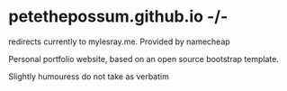 # petethepossum.github.io -/- 
redirects currently to mylesray.me. Provided by namecheap

Personal portfolio website, based on an open source bootstrap template.

Slightly humouress do not take as verbatim

